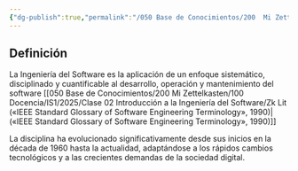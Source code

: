 ```yaml
---
{"dg-publish":true,"permalink":"/050 Base de Conocimientos/200  Mi Zettelkasten/100 Docencia/IS1/2025/Clase 02 Introducción a la Ingeniería del Software/Zk La Ingeniería del Software/","tags":["ingenieríaDelSoftware"]}
---
```


## Definición
La Ingeniería del Software es la aplicación de un enfoque sistemático, disciplinado y cuantificable al desarrollo, operación y mantenimiento del software [[050 Base de Conocimientos/200  Mi Zettelkasten/100 Docencia/IS1/2025/Clase 02 Introducción a la Ingeniería del Software/Zk Lit («IEEE Standard Glossary of Software Engineering Terminology», 1990)\|(«IEEE Standard Glossary of Software Engineering Terminology», 1990)]]

La disciplina ha evolucionado significativamente desde sus inicios en la década de 1960 hasta la actualidad, adaptándose a los rápidos cambios tecnológicos y a las crecientes demandas de la sociedad digital.

